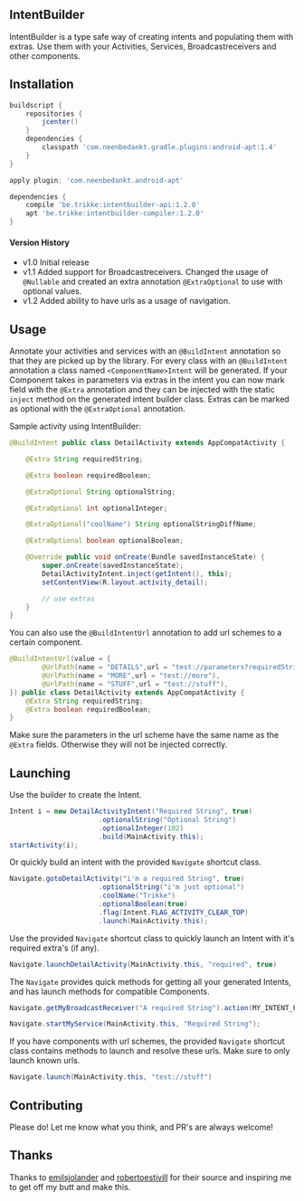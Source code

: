 ## IntentBuilder
IntentBuilder is a type safe way of creating intents and populating them with extras. Use them with your Activities, Services, Broadcastreceivers and other components.

## Installation
```groovy
buildscript {
    repositories {
        jcenter()
    }
    dependencies {
        classpath 'com.neenbedankt.gradle.plugins:android-apt:1.4'
    }
}

apply plugin: 'com.neenbedankt.android-apt'

dependencies {
    compile 'be.trikke:intentbuilder-api:1.2.0'
    apt 'be.trikke:intentbuilder-compiler:1.2.0'
}
```

####  Version History

* v1.0
Initial release
* v1.1
Added support for Broadcastreceivers. Changed the usage of `@Nullable` and created an extra annotation `@ExtraOptional` to use with optional values.
* v1.2
Added ability to have urls as a usage of navigation.

## Usage
Annotate your activities and services with an `@BuildIntent` annotation so that they are picked up by the library. For every class with an `@BuildIntent` annotation a class named `<ComponentName>Intent` will be generated. If your Component takes in parameters via extras in the intent you can now mark field with the `@Extra` annotation and they can be injected with the static `inject` method on the generated intent builder class. Extras can be marked as optional with the `@ExtraOptional` annotation.

Sample activity using IntentBuilder:
```java
@BuildIntent public class DetailActivity extends AppCompatActivity {

    @Extra String requiredString;

    @Extra boolean requiredBoolean;

    @ExtraOptional String optionalString;

    @ExtraOptional int optionalInteger;

    @ExtraOptional("coolName") String optionalStringDiffName;

    @ExtraOptional boolean optionalBoolean;

    @Override public void onCreate(Bundle savedInstanceState) {
        super.onCreate(savedInstanceState);
        DetailActivityIntent.inject(getIntent(), this);
        setContentView(R.layout.activity_detail);

        // use extras
    }
}
```

You can also use the `@BuildIntentUrl` annotation to add url schemes to a certain component.

```java
@BuildIntentUrl(value = {
		@UrlPath(name = "DETAILS",url = "test://parameters?requiredString={string}&requiredBoolean={boolean}"),
		@UrlPath(name = "MORE",url = "test://more"),
		@UrlPath(name = "STUFF",url = "test://stuff"),
}) public class DetailActivity extends AppCompatActivity {
	@Extra String requiredString;
    @Extra boolean requiredBoolean;
}
```
Make sure the parameters in the url scheme have the same name as the `@Extra` fields. Otherwise they will not be injected correctly.

## Launching

Use the builder to create the Intent.
```java
Intent i = new DetailActivityIntent("Required String", true)
                      .optionalString("Optional String")
                      .optionalInteger(102)
                      .build(MainActivity.this);
startActivity(i);
```

Or quickly build an intent with the provided `Navigate` shortcut class.
```java
Navigate.gotoDetailActivity("i'm a required String", true)
                      .optionalString("i'm just optional")
                      .coolName("Trikke")
                      .optionalBoolean(true)
                      .flag(Intent.FLAG_ACTIVITY_CLEAR_TOP)
                      .launch(MainActivity.this);
```

Use the provided `Navigate` shortcut class to quickly launch an Intent with it's required extra's (if any).
```java
Navigate.launchDetailActivity(MainActivity.this, "required", true)
```

The `Navigate` provides quick methods for getting all your generated Intents, and has launch methods for compatible Components.

```java
Navigate.getMyBroadcastReceiver("A required String").action(MY_INTENT_FILTER).send(MainActivity.this);
```

```java
Navigate.startMyService(MainActivity.this, "Required String");
```

If you have components with url schemes, the provided `Navigate` shortcut class contains methods to launch and resolve these urls. Make sure to only launch known urls.
```java
Navigate.launch(MainActivity.this, "test://stuff")
```


## Contributing
Please do! Let me know what you think, and PR's are always welcome!

## Thanks
Thanks to [emilsjolander](https://github.com/emilsjolander/IntentBuilder) and [robertoestivill](https://github.com/robertoestivill/intentbuilder) for their source and inspiring me to get off my butt and make this.